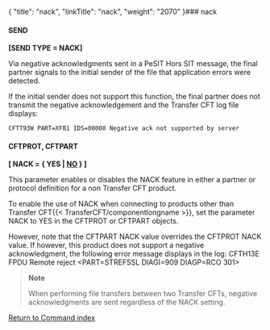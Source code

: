 {
    "title": "nack",
    "linkTitle": "nack",
    "weight": "2070"
}### nack

#### SEND

****\[SEND TYPE = NACK\]****

Via negative acknowledgments sent in a PeSIT Hors SIT message, the
final partner signals to the initial sender of the file that application
errors were detected.

If the initial sender does not support this function, the final partner does not transmit the
negative acknowledgement and the Transfer CFT log file displays:

`CFTT93W PART=XFB1 IDS=00008 Negative ack not supported by server`

#### CFTPROT, CFTPART

****\[ NACK = { YES | <u>NO</u> } \]****

This parameter enables or disables the NACK feature in either a partner or protocol definition for a non Transfer CFT product.

To enable the use of NACK when connecting to products other than Transfer CFT{{< TransferCFT/componentlongname  >}}, set the parameter NACK to YES in the CFTPROT or CFTPART objects.

However, note that the CFTPART NACK value overrides the CFTPROT NACK value. If however, this product does not support a negative acknowledgment, the following error message displays in the log: CFTH13E FPDU Remote reject &lt;PART=STREFSSL DIAGI=909 DIAGP=RCO 301>

> **Note**
>
> When performing file transfers between two Transfer CFTs, negative acknowledgments are sent regardless of the NACK setting.

[Return to Command index](../../)
